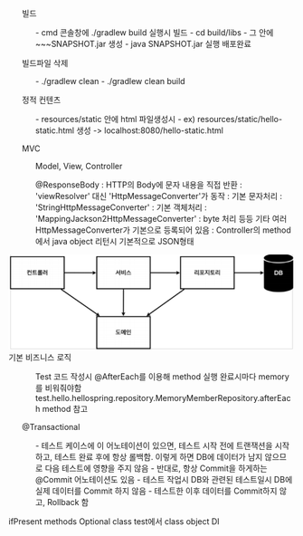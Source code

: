 <ol>
    빌드
    <ul>
    - cmd 콘솔창에 ./gradlew build 실행시 빌드
    - cd build/libs
    - 그 안에 ~~~SNAPSHOT.jar 생성
    - java SNAPSHOT.jar 실행 배포완료
    </ul>
</ol>
<ol>
    빌드파일 삭제
    <ul>
    - ./gradlew clean 
    - ./gradlew clean build
    </ul>
</ol>
<ol>
    정적 컨텐츠
    <ul>
    - resources/static 안에 html 파일생성시
    - ex) resources/static/hello-static.html 생성 -> localhost:8080/hello-static.html
    </ul>
</ol>
<ol>
    MVC
    <ul>
    Model, View, Controller
    </ul>
    <ul>
    @ResponseBody
    : HTTP의 Body에 문자 내용을 직접 반환
    : 'viewResolver' 대신 'HttpMessageConverter'가 동작
    : 기본 문자처리 : 'StringHttpMessageConverter'
    : 기본 객체처리 : 'MappingJackson2HttpMessageConverter'
    : byte 처리 등등 기타 여러 HttpMessageConverter가 기본으로 등록되어 있음
    : Controller의 method에서 java object 리턴시 기본적으로 JSON형태
    </ul>
</ol>


![img.png](img.png)
기본 비즈니스 로직

<ol>
    <ul>
        Test 코드 작성시
        @AfterEach를 이용해 method 실행 완료시마다 memory를 비워줘야함
        test.hello.hellospring.repository.MemoryMemberRepository.afterEach method 참고
    </ul>
</ol>

<ol>
    @Transactional
    <ul>
    - 테스트 케이스에 이 어노테이션이 있으면,
    테스트 시작 전에 트랜잭션을 시작하고,
    테스트 완료 후에 항상 롤백함.
    이렇게 하면 DB에 데이터가 남지 않으므로 다음 테스트에 영향을 주지 않음
    - 반대로, 항상 Commit을 하게하는 @Commit 어노테이션도 있음
    - 테스트 작업시 DB와 관련된 테스트일시
    DB에 실제 데이터를 Commit 하지 않음
    - 테스트한 이후 데이터를 Commit하지 않고, Rollback 함 
    </ul>
</ol>
ifPresent methods
Optional class
test에서 class object DI